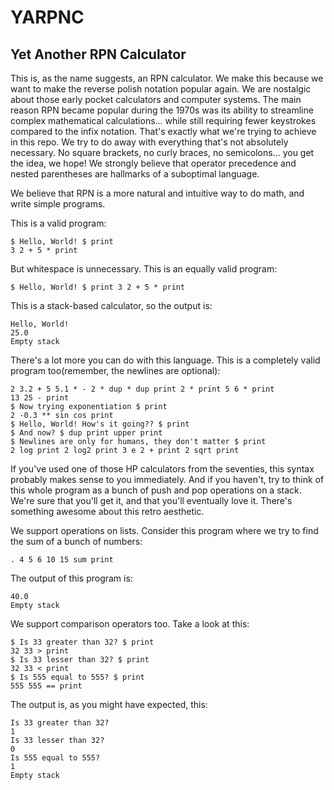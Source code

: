 # YARPNC
## Yet Another RPN Calculator

This is, as the name suggests, an RPN calculator. We make this because we want to make the reverse polish notation popular again. We are nostalgic about those early pocket calculators and computer systems. The main reason RPN became popular during the 1970s was its ability to streamline complex mathematical calculations... while still requiring fewer keystrokes compared to the infix notation. That's exactly what we're trying to achieve in this repo. We try to do away with everything that's not absolutely necessary. No square brackets, no curly braces, no semicolons... you get the idea, we hope! We strongly believe that operator precedence and nested parentheses are hallmarks of a suboptimal language.

We believe that RPN is a more natural and intuitive way to do math, and write simple programs. 

This is a valid program:

```
$ Hello, World! $ print
3 2 + 5 * print
```

But whitespace is unnecessary. This is an equally valid program:

```
$ Hello, World! $ print 3 2 + 5 * print
```

This is a stack-based calculator, so the output is:

```
Hello, World!
25.0
Empty stack
```

There's a lot more you can do with this language. This is a completely valid program too(remember, the newlines are optional):

```
2 3.2 + 5 5.1 * - 2 * dup * dup print 2 * print 5 6 * print
13 25 - print
$ Now trying exponentiation $ print
2 -0.3 ** sin cos print
$ Hello, World! How's it going?? $ print
$ And now? $ dup print upper print
$ Newlines are only for humans, they don't matter $ print
2 log print 2 log2 print 3 e 2 + print 2 sqrt print
```

If you've used one of those HP calculators from the seventies, this syntax probably makes sense to you immediately. And if you haven't, try to think of this whole program as a bunch of push and pop operations on a stack. We're sure that you'll get it, and that you'll eventually love it. There's something awesome about this retro aesthetic.

We support operations on lists. Consider this program where we try to find the sum of a bunch of numbers:

```
. 4 5 6 10 15 sum print
```

The output of this program is:

```
40.0
Empty stack
```

We support comparison operators too. Take a look at this:

```
$ Is 33 greater than 32? $ print
32 33 > print
$ Is 33 lesser than 32? $ print
32 33 < print
$ Is 555 equal to 555? $ print
555 555 == print
```

The output is, as you might have expected, this:

```
Is 33 greater than 32?
1
Is 33 lesser than 32?
0
Is 555 equal to 555?
1
Empty stack
```
